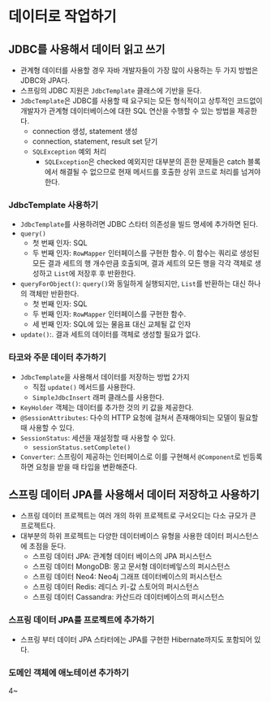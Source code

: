 # 데이터로 작업하기

## JDBC를 사용해서 데이터 읽고 쓰기

- 관계형 데이터를 사용할 경우 자바 개발자들이 가장 많이 사용하는 두 가지 방법은 JDBC와 JPA다.
- 스프링의 JDBC 지원은 `JdbcTemplate` 클래스에 기반을 둔다.
- `JdbcTemplate`은 JDBC를 사용할 때 요구되는 모든 형식적이고 상투적인 코드없이 개발자가 관계형 데이터베이스에 대한 SQL 연산을 수행할 수 있는 방법을 제공한다.
	- connection 생성, statement 생성
	- connection, statement, result set 닫기
	- `SQLException` 예외 처리
		- `SQLException`은 checked 예외지만 대부분의 흔한 문제들은 catch 블록에서 해결될 수 없으므로 현재 메서드를 호출한 상위 코드로 처리를 넘겨야 한다.

### JdbcTemplate 사용하기

- `JdbcTemplate`를 사용하려면 JDBC 스타터 의존성을 빌드 명세에 추가하면 된다.
- `query()`
	- 첫 번째 인자: SQL
	- 두 번째 인자: `RowMapper` 인터페이스를 구현한 함수. 이 함수는 쿼리로 생성된 모든 결과 세트의 행 개수만큼 호출되며, 결과 세트의 모든 행을 각각 객체로 생성하고 `List`에 저장후 후 반환한다.
- `queryForObject()`: `query()`와 동일하게 실행되지만, `List`를 반환하는 대신 하나의 객체만 반환한다.
	- 첫 번째 인자: SQL
	- 두 번째 인자: `RowMapper` 인터페이스를 구현한 함수.
	- 세 번째 인자: SQL에 있는 물음표 대신 교체될 값 인자
- `update()`:. 결과 세트의 데이터를 객체로 생성할 필요가 없다.

### 타코와 주문 데이터 추가하기

- `JdbcTemplate`을 사용해서 데이터를 저장하는 방법 2가지
	- 직접 `update()` 메서드를 사용한다.
	- `SimpleJdbcInsert` 래퍼 클래스를 사용한다.
- `KeyHolder` 객체는 데이터를 추가한 것의 키 값을 제공한다.
- `@SessionAttributes`: 다수의 HTTP 요청에 걸쳐서 존재해야되는 모델이 필요할 때 사용할 수 있다.
- `SessionStatus`: 세션을 재설정할 때 사용할 수 있다.
	- `sessionStatus.setComplete()`
- `Converter`: 스프링이 제공하는 인터페이스로 이를 구현해서 `@Component`로 빈등록하면 요청을 받을 때 타입을 변환해준다.

## 스프링 데이터 JPA를 사용해서 데이터 저장하고 사용하기

- 스프링 데이터 프로젝트는 여러 개의 하위 프로젝트로 구서오디는 다소 규모가 큰 프로젝트다.
- 대부분의 하위 프로젝트는 다양한 데이터베이스 유형을 사용한 데이터 퍼시스턴스에 초점을 둔다.
	- 스프링 데이터 JPA: 관계형 데이터 베이스의 JPA 퍼시스턴스
	- 스프링 데이터 MongoDB: 몽고 문서형 데이터베잏스의 퍼시스턴스
	- 스프링 데이터 Neo4: Neo4j 그래프 데이터베이스의 퍼시스턴스
	- 스프링 데이터 Redis: 레디스 키-값 스토어의 퍼시스턴스
	- 스프링 데이터 Cassandra: 카산드라 데이터베이스의 퍼시스턴스

### 스프링 데이터 JPA를 프로젝트에 추가하기

- 스프링 부터 데이터 JPA 스타터에는 JPA를 구현한 Hibernate까지도 포함되어 있다.

### 도메인 객체에 애노테이션 추가하기



4~